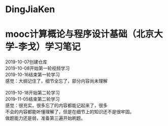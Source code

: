 # DingJiaKen
mooc计算概论与程序设计基础（北京大学-李戈）学习笔记
====
2019-10-07创建仓库<br>
2019-10-08开始第一轮视频学习<br>
2019-10-16结束第一轮学习<br>
感觉：大纲记住了，细节全忘了，部分内容尚未理解<br>
<br>
2019-10-18开始第二轮学习<br>
2019-11-05结束第二轮学习<br>
感觉：很充实，很多忘了的内容都能记起来了，很多<br>
不会的内容都能听懂理解了，但是在细节上的知识还不是很牢固。<br>
做题能力还是弱，准备第三遍开始刷题。
